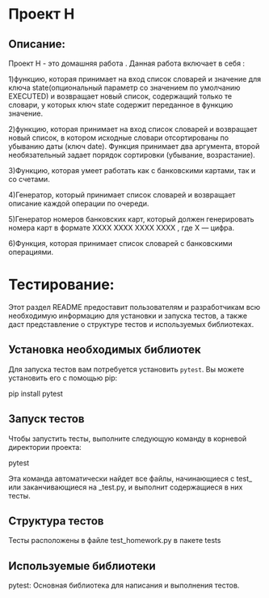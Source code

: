 # Проект H

## Описание:

Проект H - это домашняя работа . Данная работа включает в себя : 

1)функцию, которая принимает на вход список словарей и значение для ключа 
state(опциональный параметр со значением по умолчанию 
EXECUTED) и возвращает новый список, содержащий только те словари, у которых ключ 
state содержит переданное в функцию значение.

2)функцию, которая принимает на вход список словарей и возвращает новый список, в котором исходные словари отсортированы по убыванию даты (ключ 
date). Функция принимает два аргумента, второй необязательный задает порядок сортировки (убывание, возрастание).

3)Функцию, которая  умеет работать как с банковскими  картами, так и со счетами.

4)Генератор, который принимает список словарей и возвращает описание каждой операции по очереди.

5)Генератор номеров банковских карт, который должен генерировать номера карт в формате XXXX XXXX XXXX XXXX , где X — цифра.

6)Функция, которая принимает список словарей с банковскими операциями.

# Тестирование:

Этот раздел README предоставит пользователям и разработчикам всю необходимую информацию для установки и запуска тестов, а также даст представление о структуре тестов и используемых библиотеках.

## Установка необходимых библиотек

Для запуска тестов вам потребуется установить `pytest`. Вы можете установить его с помощью pip:

pip install pytest

## Запуск тестов

Чтобы запустить тесты, выполните следующую команду в корневой директории проекта:

pytest

Эта команда автоматически найдет все файлы, начинающиеся с test_ или заканчивающиеся на _test.py, и выполнит содержащиеся в них тесты.

## Структура тестов
Тесты расположены в файле test_homework.py в пакете tests

## Используемые библиотеки

pytest: Основная библиотека для написания и выполнения тестов.




